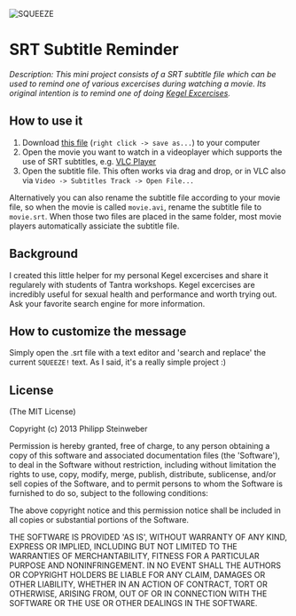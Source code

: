 ![SQUEEZE](https://raw.github.com/stnwbr/srt-subtitle-reminder/master/squeeze.jpg)

# SRT Subtitle Reminder

_Description: This mini project consists of a SRT subtitle file which can be used to remind one of various excercises during watching a movie. Its original intention is to remind one of doing [Kegel Excercises](https://en.wikipedia.org/wiki/Kegel_exercise)._

## How to use it

1. Download [this file](https://raw.github.com/stnwbr/srt-subtitle-reminder/master/subtitle-reminder.srt) (`right click -> save as...`) to your computer
2. Open the movie you want to watch in a videoplayer which supports the use of SRT subtitles, e.g. [VLC Player](http://videolan.org)
3. Open the subtitle file. This often works via drag and drop, or in VLC also via `Video -> Subtitles Track -> Open File...`

Alternatively you can also rename the subtitle file according to your movie file, so when the movie is called `movie.avi`, rename the subtitle file to `movie.srt`. When those two files are placed in the same folder, most movie players automatically assiciate the subtitle file.

## Background

I created this little helper for my personal Kegel excercises and share it regularely with students of Tantra workshops. 
Kegel excercises are incredibly useful for sexual health and performance and worth trying out. Ask your favorite search engine for more information.

## How to customize the message

Simply open the .srt file with a text editor and 'search and replace' the current `SQUEEZE!` text. As I said, it's a really simple project :)

## License

(The MIT License)

Copyright (c) 2013 Philipp Steinweber

Permission is hereby granted, free of charge, to any person obtaining a copy of this software and associated documentation files (the 'Software'), to deal in the Software without restriction, including without limitation the rights to use, copy, modify, merge, publish, distribute, sublicense, and/or sell copies of the Software, and to permit persons to whom the Software is furnished to do so, subject to the following conditions:

The above copyright notice and this permission notice shall be included in all copies or substantial portions of the Software.

THE SOFTWARE IS PROVIDED 'AS IS', WITHOUT WARRANTY OF ANY KIND, EXPRESS OR IMPLIED, INCLUDING BUT NOT LIMITED TO THE WARRANTIES OF MERCHANTABILITY, FITNESS FOR A PARTICULAR PURPOSE AND NONINFRINGEMENT. IN NO EVENT SHALL THE AUTHORS OR COPYRIGHT HOLDERS BE LIABLE FOR ANY CLAIM, DAMAGES OR OTHER LIABILITY, WHETHER IN AN ACTION OF CONTRACT, TORT OR OTHERWISE, ARISING FROM, OUT OF OR IN CONNECTION WITH THE SOFTWARE OR THE USE OR OTHER DEALINGS IN THE SOFTWARE.